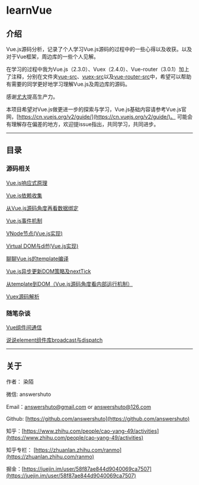 # learnVue

## 介绍

Vue.js源码分析，记录了个人学习Vue.js源码的过程中的一些心得以及收获。以及对于Vue框架，周边库的一些个人见解。

在学习的过程中我为Vue.js（2.3.0）、Vuex（2.4.0）、Vue-router（3.0.1）加上了注释，分别在文件夹[vue-src](./vue-src)、[vuex-src](./vuex-src)以及[vue-router-src](./vue-router-src)中，希望可以帮助有需要的同学更好地学习理解Vue.js及周边库的源码。

感谢[尤大](https://github.com/yyx990803)提高生产力。

本项目希望对Vue.js做更进一步的探索与学习，Vue.js基础内容请参考Vue.js官网，[https://cn.vuejs.org/v2/guide/](https://cn.vuejs.org/v2/guide/)。
可能会有理解存在偏差的地方，欢迎提issue指出，共同学习，共同进步。

---

## 目录

### 源码相关

[Vue.js响应式原理](./docs/响应式原理.MarkDown)

[Vue.js依赖收集](./docs/依赖收集.MarkDown)

[从Vue.js源码角度再看数据绑定](./docs/从源码角度再看数据绑定.MarkDown)

[Vue.js事件机制](./docs/Vue事件机制.MarkDown)

[VNode节点(Vue.js实现)](./docs/VNode节点.MarkDown)

[Virtual DOM与diff(Vue.js实现)](./docs/VirtualDOM与diff(Vue实现).MarkDown)

[聊聊Vue.js的template编译](./docs/聊聊Vue的template编译.MarkDown)

[Vue.js异步更新DOM策略及nextTick](./docs/Vue.js异步更新DOM策略及nextTick.MarkDown)

[从template到DOM（Vue.js源码角度看内部运行机制）](./docs/从template到DOM(Vue.js源码角度看内部运行机制).MarkDown)

[Vuex源码解析](./docs/Vuex源码解析.MarkDown)

### 随笔杂谈

[Vue组件间通信](./docs/Vue组件间通信.MarkDown)

[说说element组件库broadcast与dispatch](./docs/说说element组件库broadcast与dispatch.MarkDown)

---

## 关于

作者： 染陌

微信: answershuto 

Email：answershuto@gmail.com or answershuto@126.com

Github: [https://github.com/answershuto](https://github.com/answershuto)

知乎：[https://www.zhihu.com/people/cao-yang-49/activities](https://www.zhihu.com/people/cao-yang-49/activities)

知乎专栏： [https://zhuanlan.zhihu.com/ranmo](https://zhuanlan.zhihu.com/ranmo)

掘金：[https://juejin.im/user/58f87ae844d9040069ca7507](https://juejin.im/user/58f87ae844d9040069ca7507)